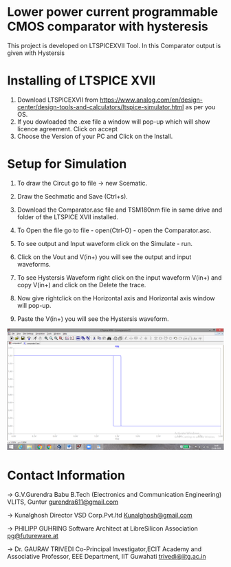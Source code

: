 # Lower power current programmable CMOS comparator with hysteresis
This project is developed on LTSPICEXVII Tool. In this Comparator output is given with Hystersis

# Installing of LTSPICE XVII
1. Download LTSPICEXVII from https://www.analog.com/en/design-center/design-tools-and-calculators/ltspice-simulator.html as per you OS.
2. If you dowloaded the .exe  file a window will pop-up which will show licence agreement. Click on accept 
3. Choose the Version of your PC and Click on the Install.

# Setup for Simulation
1. To draw the Circut go to file -> new Scematic.
2. Draw the Sechmatic and Save (Ctrl+s).
3. Download the Comparator.asc file and TSM180nm file in same drive and folder of the LTSPICE XVII installed.
4. To Open the file go to file - open(Ctrl-O) - open the Comparator.asc.
5. To see output and Input waveform click on the Simulate - run.
6. Click on the Vout and V(in+) you will see the output and input waveforms.

7. To see Hystersis Waveform right click on the input waveform V(in+) and copy V(in+) and click on the Delete the trace.
8. Now give rightclick on the Horizontal axis and Horizontal axis window will pop-up.
9. Paste the V(in+) you will see the Hystersis waveform.
<img src="hystersis4.png">

# Contact Information
-> G.V.Gurendra Babu B.Tech (Electronics and Communication Engineering) VLITS, Guntur gurendra611@gmail.com 

-> Kunalghosh Director VSD Corp.Pvt.ltd Kunalghosh@gmail.com 

-> PHILIPP GUHRING Software Architect at LibreSilicon Association pg@futureware.at

-> Dr. GAURAV TRIVEDI Co-Principal Investigator,ECIT Academy and Associative Professor, EEE Department,
IIT Guwahati trivedi@iitg.ac.in

